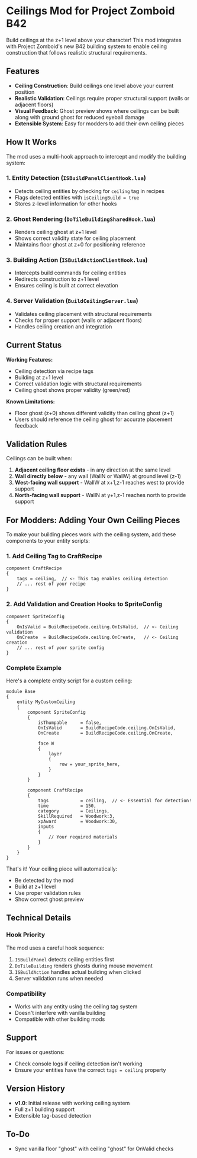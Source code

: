 # Ceilings Mod for Project Zomboid B42

Build ceilings at the z+1 level above your character! This mod integrates with Project Zomboid's new B42 building system to enable ceiling construction that follows realistic structural requirements.

## Features

- **Ceiling Construction**: Build ceilings one level above your current position
- **Realistic Validation**: Ceilings require proper structural support (walls or adjacent floors)
- **Visual Feedback**: Ghost preview shows where ceilings can be built along with ground ghost for reduced eyeball damage
- **Extensible System**: Easy for modders to add their own ceiling pieces

## How It Works

The mod uses a multi-hook approach to intercept and modify the building system:

### 1. Entity Detection (`ISBuildPanelClientHook.lua`)
- Detects ceiling entities by checking for `ceiling` tag in recipes
- Flags detected entities with `isCeilingBuild = true`
- Stores z-level information for other hooks

### 2. Ghost Rendering (`DoTileBuildingSharedHook.lua`)
- Renders ceiling ghost at z+1 level
- Shows correct validity state for ceiling placement
- Maintains floor ghost at z+0 for positioning reference

### 3. Building Action (`ISBuildActionClientHook.lua`)
- Intercepts build commands for ceiling entities
- Redirects construction to z+1 level
- Ensures ceiling is built at correct elevation

### 4. Server Validation (`BuildCeilingServer.lua`)
- Validates ceiling placement with structural requirements
- Checks for proper support (walls or adjacent floors)
- Handles ceiling creation and integration

## Current Status

**Working Features:**
- Ceiling detection via recipe tags
- Building at z+1 level
- Correct validation logic with structural requirements
- Ceiling ghost shows proper validity (green/red)

**Known Limitations:**
- Floor ghost (z+0) shows different validity than ceiling ghost (z+1)
- Users should reference the ceiling ghost for accurate placement feedback

## Validation Rules

Ceilings can be built when:
1. **Adjacent ceiling floor exists** - in any direction at the same level
2. **Wall directly below** - any wall (WallN or WallW) at ground level (z-1)
3. **West-facing wall support** - WallW at x+1,z-1 reaches west to provide support
4. **North-facing wall support** - WallN at y+1,z-1 reaches north to provide support

## For Modders: Adding Your Own Ceiling Pieces

To make your building pieces work with the ceiling system, add these components to your entity scripts:

### 1. Add Ceiling Tag to CraftRecipe
```
component CraftRecipe
{
    tags = ceiling,  // <- This tag enables ceiling detection
    // ... rest of your recipe
}
```

### 2. Add Validation and Creation Hooks to SpriteConfig
```
component SpriteConfig
{
    OnIsValid = BuildRecipeCode.ceiling.OnIsValid,  // <- Ceiling validation
    OnCreate  = BuildRecipeCode.ceiling.OnCreate,   // <- Ceiling creation
    // ... rest of your sprite config
}
```

### Complete Example

Here's a complete entity script for a custom ceiling:

```
module Base
{
    entity MyCustomCeiling
    {
        component SpriteConfig
        {
            isThumpable     = false,
            OnIsValid       = BuildRecipeCode.ceiling.OnIsValid,
            OnCreate        = BuildRecipeCode.ceiling.OnCreate,
            
            face W
            {
                layer
                {
                    row = your_sprite_here,
                }
            }
        }
        
        component CraftRecipe
        {
            tags            = ceiling,  // <- Essential for detection!
            time            = 150,
            category        = Ceilings,
            SkillRequired   = Woodwork:3,
            xpAward         = Woodwork:30,
            inputs
            {
                // Your required materials
            }
        }
    }
}
```

That's it! Your ceiling piece will automatically:
- Be detected by the mod
- Build at z+1 level
- Use proper validation rules
- Show correct ghost preview

## Technical Details

### Hook Priority
The mod uses a careful hook sequence:
1. `ISBuildPanel` detects ceiling entities first
2. `DoTileBuilding` renders ghosts during mouse movement
3. `ISBuildAction` handles actual building when clicked
4. Server validation runs when needed

### Compatibility
- Works with any entity using the ceiling tag system
- Doesn't interfere with vanilla building
- Compatible with other building mods

## Support

For issues or questions:
- Check console logs if ceiling detection isn't working
- Ensure your entities have the correct `tags = ceiling` property

## Version History

- **v1.0**: Initial release with working ceiling system
- Full z+1 building support
- Extensible tag-based detection

## To-Do
- Sync vanilla floor "ghost" with ceiling "ghost" for OnValid checks
